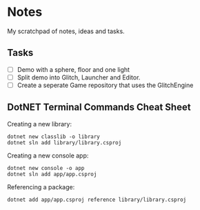 # Notes

My scratchpad of notes, ideas and tasks.

## Tasks

- [ ] Demo with a sphere, floor and one light
- [ ] Split demo into Glitch, Launcher and Editor.
- [ ] Create a seperate Game repository that uses the GlitchEngine

## DotNET Terminal Commands Cheat Sheet

Creating a new library:

```
dotnet new classlib -o library
dotnet sln add library/library.csproj
```

Creating a new console app:

```
dotnet new console -o app
dotnet sln add app/app.csproj
```

Referencing a package:

```
dotnet add app/app.csproj reference library/library.csproj
```